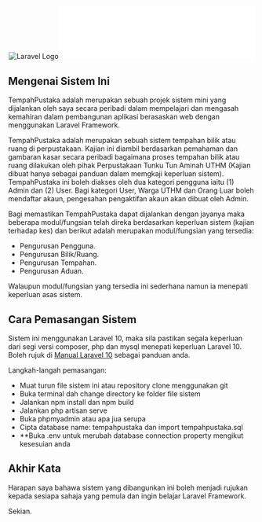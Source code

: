<p align="center"><img src="https://raw.githubusercontent.com/laravel/art/master/logo-lockup/5%20SVG/2%20CMYK/1%20Full%20Color/laravel-logolockup-cmyk-red.svg" width="400" alt="Laravel Logo"><img src="https://github.com/izzuddinmohsin/TempahPustaka/blob/main/public/image/TempahPustaka.png" width="400" alt="TempahPustaka"></p>


## Mengenai Sistem Ini

TempahPustaka adalah merupakan sebuah projek sistem mini yang dijalankan oleh saya secara peribadi dalam mempelajari dan mengasah kemahiran dalam pembangunan aplikasi berasaskan web dengan menggunakan Laravel Framework. 

TempahPustaka adalah merupakan sebuah sistem tempahan bilik atau ruang di perpustakaan. Kajian ini diambil berdasarkan pemahaman dan gambaran kasar secara peribadi bagaimana proses tempahan bilik atau ruang dilakukan oleh pihak Perpustakaan Tunku Tun Aminah UTHM (Kajian dibuat hanya sebagai panduan dalam memgkaji keperluan sistem). TempahPustaka ini boleh diakses oleh dua kategori pengguna iaitu (1) Admin dan (2) User. Bagi kategori User, Warga UTHM dan Orang Luar boleh mendaftar akaun, pengesahan pengaktifan akaun akan dibuat oleh Admin.

Bagi memastikan TempahPustaka dapat dijalankan dengan jayanya maka beberapa modul/fungsian telah direka berdasarkan keperluan sistem (kajian terhadap kes) dan berikut adalah merupakan modul/fungsian yang tersedia:

- Pengurusan Pengguna.
- Pengurusan Bilik/Ruang.
- Pengurusan Tempahan.
- Pengurusan Aduan.

Walaupun modul/fungsian yang tersedia ini sederhana namun ia menepati keperluan asas sistem.

## Cara Pemasangan Sistem

Sistem ini menggunakan Laravel 10, maka sila pastikan segala keperluan dari segi versi composer, php dan mysql menepati keperluan Laravel 10. Boleh rujuk di  [Manual Laravel 10](https://laravel.com/docs/10.x/releases) sebagai panduan anda.

Langkah-langah pemasangan:
- Muat turun file sistem ini atau repository clone menggunakan git
- Buka terminal dah change directory ke folder file sistem
- Jalankan npm install dan npm build
- Jalankan php artisan serve
- Buka phpmyadmin atau apa jua serupa
- Cipta database name: tempahpustaka dan import tempahpustaka.sql
- **Buka .env untuk merubah database connection property mengikut kesesuian anda

## Akhir Kata

Harapan saya bahawa sistem yang dibangunkan ini boleh menjadi rujukan kepada sesiapa sahaja yang pemula dan ingin belajar Laravel Framework. 

Sekian.


